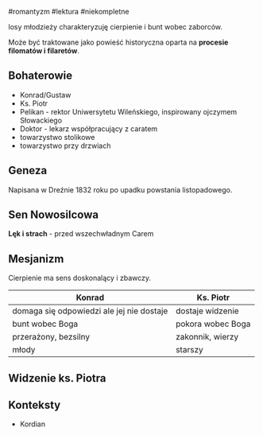 #romantyzm #lektura #niekompletne 

losy młodzieży charakteryzuję cierpienie i bunt wobec zaborców.

Może być traktowane jako powieść historyczna oparta na **procesie filomatów i filaretów**.
## Bohaterowie
- Konrad/Gustaw
- Ks. Piotr
- Pelikan - rektor Uniwersytetu Wileńskiego, inspirowany ojczymem Słowackiego
- Doktor - lekarz współpracujący z caratem
- towarzystwo stolikowe
- towarzystwo przy drzwiach

## Geneza
Napisana w Dreźnie  1832 roku po upadku powstania listopadowego. 
## Sen Nowosilcowa
**Lęk i strach** - przed wszechwładnym Carem
## Mesjanizm
Cierpienie ma sens doskonalący i zbawczy.

| Konrad                                    | Ks. Piotr         |
| ----------------------------------------- | ----------------- |
| domaga się odpowiedzi ale jej nie dostaje | dostaje widzenie  |
| bunt wobec Boga                           | pokora wobec Boga |
| przerażony, bezsilny                      | zakonnik, wierzy  |
| młody                                     | starszy           |

## Widzenie ks. Piotra
## Konteksty
- Kordian